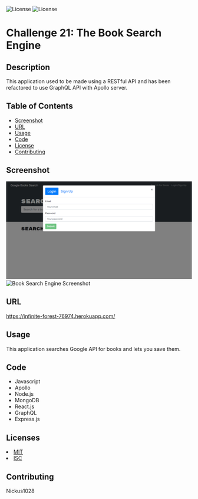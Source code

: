 ![License](https://img.shields.io/static/v1?label=License&message=MIT&color=BLUE) ![License](https://img.shields.io/static/v1?label=License&message=ISC&color=BLUE)

# Challenge 21: The Book Search Engine

## Description
This application used to be made using a RESTful API and has been refactored to use GraphQL API with Apollo server.

## Table of Contents

* [Screenshot](#screenshot)
* [URL](#url)
* [Usage](#usage)
* [Code](#code)
* [License](#license)
* [Contributing](#contributing)

## Screenshot
![Book Search Engine Screenshot](./images/book-search-engine-screenshot-1.jpg)
![Book Search Engine Screenshot](./images/book-search-engine-screenshot-2.jpg)

## URL
https://infinite-forest-76974.herokuapp.com/

## Usage
This application searches Google API for books and lets you save them.

## Code
* Javascript
* Apollo
* Node.js
* MongoDB
* React.js
* GraphQL
* Express.js

## Licenses
<li><a href = "https://opensource.org/licenses/MIT">MIT</a></li><li><a href = "https://opensource.org/licenses/ISC">ISC</a></li>

## Contributing
Nickus1028
